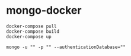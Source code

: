 # mongo-docker

```
docker-compose pull
docker-compose build
docker-compose up
```

```
mongo -u "" -p "" --authenticationDatabase=""
```
